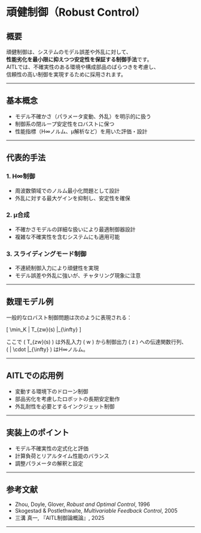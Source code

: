 # 頑健制御（Robust Control）

## 概要

頑健制御は、システムのモデル誤差や外乱に対して、  
**性能劣化を最小限に抑えつつ安定性を保証する制御手法**です。  
AITLでは、不確実性のある環境や構成部品のばらつきを考慮し、  
信頼性の高い制御を実現するために採用されます。

---

## 基本概念

- モデル不確かさ（パラメータ変動、外乱）を明示的に扱う  
- 制御系の閉ループ安定性をロバストに保つ  
- 性能指標（H∞ノルム、μ解析など）を用いた評価・設計

---

## 代表的手法

### 1. H∞制御

- 周波数領域でのノルム最小化問題として設計  
- 外乱に対する最大ゲインを抑制し、安定性を確保

### 2. μ合成

- 不確かさモデルの詳細な扱いにより最適制御器設計  
- 複雑な不確実性を含むシステムにも適用可能

### 3. スライディングモード制御

- 不連続制御入力により頑健性を実現  
- モデル誤差や外乱に強いが、チャタリング現象に注意

---

## 数理モデル例

一般的なロバスト制御問題は次のように表現される：

\[
\min_K \| T_{zw}(s) \|_{\infty}
\]

ここで \( T_{zw}(s) \) は外乱入力 \( w \) から制御出力 \( z \) への伝達関数行列、  
\( \| \cdot \|_{\infty} \) はH∞ノルム。

---

## AITLでの応用例

- 変動する環境下のドローン制御  
- 部品劣化を考慮したロボットの長期安定動作  
- 外乱耐性を必要とするインクジェット制御

---

## 実装上のポイント

- モデル不確実性の定式化と評価  
- 計算負荷とリアルタイム性能のバランス  
- 調整パラメータの解釈と設定

---

## 参考文献

- Zhou, Doyle, Glover, *Robust and Optimal Control*, 1996  
- Skogestad & Postlethwaite, *Multivariable Feedback Control*, 2005  
- 三溝 真一, 『AITL制御論概論』, 2025

---
